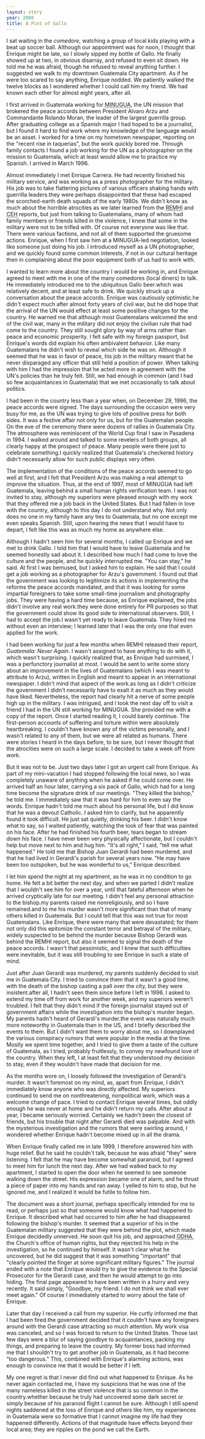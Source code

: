 ```yaml
---
layout: story
year: 2008
title: A Pint of Gallo
---
```

I sat waiting in the *comedore*, watching a group of local kids playing with a beat up soccer ball. Although our appointment was for noon, I thought that Enrique might be late, so I slowly sipped my bottle of Gallo. He finally showed up at two, in obvious disarray, and refused to even sit down. He told me he was afraid, though he refused to reveal anything further. I suggested we walk to my downtown Guatemala City apartment. As if he were too scared to say anything, Enrique nodded. We patiently walked the twelve blocks as I wondered whether I could call him my friend. We had known each other for almost eight years, after all.

I first arrived in Guatemala working for <abbr title="United Nations Verification Mission in Guatemala">MINUGUA</abbr>, the UN mission that brokered the peace accords between President Alvaro Arzu and Commandante Rolando Moran, the leader of the largest guerrilla group. After graduating college as a Spanish major I had hoped to be a journalist, but I found it hard to find work where my knowledge of the language would be an asset. I worked for a time on my hometown newspaper, reporting on the "recent rise in taquerias", but the work quickly bored me. Through family contacts I found a job working for the UN as a photographer on the mission to Guatemala, which at least would allow me to practice my Spanish. I arrived in March 1996. <!--more-->

Almost immediately I met Enrique Carrera. He had recently finished his military service, and was working as a press photographer for the military. His job was to take flattering pictures of various officers shaking hands with guerrilla leaders.they were perhaps disappointed that these had escaped the scorched-earth death squads of the early 1980s. We didn't know as much about the horrible atrocities as we later learned from the <abbr title="Recovery of Historical Memory">REMHI</abbr> and <abbr title="Commission for Historical Clarification">CEH</abbr> reports, but just from talking to Guatemalans, many of whom had family members or friends killed in the violence, I knew that some in the military were not to be trifled with. Of course not everyone was like that. There were various factions, and not all of them supported the gruesome actions. Enrique, when I first saw him at a MINUGUA-led negotiation, looked like someone just doing his job. I introduced myself as a UN photographer, and we quickly found some common interests, if not in our cultural heritage then in complaining about the poor equipment both of us had to work with.

I wanted to learn more about the country I would be working in, and Enrique agreed to meet with me in one of the many comedores (local diners) to talk. He immediately introduced me to the ubiquitous Gallo beer.which was relatively decent, and at least safe to drink. We quickly struck up a conversation about the peace accords. Enrique was cautiously optimistic.he didn't expect much after almost forty years of civil war, but he did hope that the arrival of the UN would effect at least some positive changes for the country. He warned me that although most Guatemalans welcomed the end of the civil war, many in the military did not enjoy the civilian rule that had come to the country. They still sought glory by way of arms rather than peace and economic prosperity. I felt safe with my foreign passport, but Enrique's words did explain his often ambivalent behavior. Like many Guatemalans he didn't wish to reveal which side he was on. Although it seemed that he was in favor of peace, his job in the military meant that he never disparaged any officer that still held a position of power. When talking with him I had the impression that he acted more in agreement with the UN's policies than he truly felt. Still, we had enough in common (and I had so few acquaintances in Guatemala) that we met occasionally to talk about politics.

I had been in the country less than a year when, on December 29, 1996, the peace accords were signed. The days surrounding the occasion were very busy for me, as the UN was trying to give lots of positive press for both sides. It was a festive affair not only for us, but for the Guatemalan people. On the eve of the ceremony there were dozens of rallies in Guatemala City. The atmosphere was reminiscent of the World Cup final I saw in Pasadena in 1994. I walked around and talked to some revelers of both groups, all clearly happy at the prospect of peace. Many people were there just to celebrate something.I quickly realized that Guatemala's checkered history didn't necessarily allow for such public displays very often.

The implementation of the conditions of the peace accords seemed to go well at first, and I felt that President Arzu was making a real attempt to improve the situation. Thus, at the end of 1997, most of MINUGUA had left Guatemala, leaving behind a small human rights verification team. I was not invited to stay, although my superiors were pleased enough with my work that they offered me a job back in the United States. But I had fallen in love with the country, although to this day I do not understand why. Not only does no one in my family have any ties to Guatemala, but no one except me even speaks Spanish. Still, upon hearing the news that I would have to depart, I felt like this was as much my home as anywhere else.

Although I hadn't seen him for several months, I called up Enrique and we met to drink Gallo. I told him that I would have to leave Guatemala and he seemed honestly sad about it. I described how much I had come to love the culture and the people, and he quickly interrupted me. "You can stay," he said. At first I was bemused, but I asked him to explain. He said that I could get a job working as a photographer for Arzu's government. I found out that the government was looking to legitimize its actions in implementing the reforms the peace accords mandated, and that it was looking for some impartial foreigners to take some small-time journalism and photography jobs. They were having a hard time because, as Enrique explained, the jobs didn't involve any real work.they were done entirely for PR purposes so that the government could show its good side to international observers. Still, I had to accept the job.I wasn't yet ready to leave Guatemala. They hired me without even an interview; I learned later that I was the only one that even applied for the work.

I had been working for just a few months when REMHI released their report, <em>Guatemala: Never Again</em>. I wasn't assigned to have anything to do with it, which wasn't surprising. I quickly realized that, as Enrique had surmised, I was a perfunctory journalist at most. I would be sent to write some story about an improvement in the lives of Guatemalans (which I was meant to attribute to Arzu), written in English and meant to appear in an international newspaper. I didn't mind that aspect of the work.as long as I didn't criticize the government I didn't necessarily have to exalt it as much as they would have liked. Nevertheless, the report had clearly hit a nerve of some people high up in the military. I was intrigued, and I took the next day off to visit a friend I had in the UN still working for MINUGUA. She provided me with a copy of the report. Once I started reading it, I could barely continue. The first-person accounts of suffering and torture within were absolutely heartbreaking. I couldn't have known any of the victims personally, and I wasn't related to any of them, but we were all related as humans. There were stories I heard in the days before, to be sure, but I never thought that the atrocities were on such a large scale. I decided to take a week off from work.

But it was not to be. Just two days later I got an urgent call from Enrique. As part of my mini-vacation I had stopped following the local news, so I was completely unaware of anything when he asked if he could come over. He arrived half an hour later, carrying a six pack of Gallo, which had for a long time become the signature drink of our meetings. "They killed the bishop," he told me. I immediately saw that it was hard for him to even say the words. Enrique hadn't told me much about his personal life, but I did know that he was a devout Catholic. I asked him to clarify, but he apparently found it took difficult. He just sat quietly, drinking his beer. I didn't know what to say, so I waited patiently, watching the look of fear that was painted on his face. After he had finished his fourth beer, tears began to stream down his face. I have never been very physically affectionate, but I couldn't help but move next to him and hug him. "It's all right," I said, "tell me what happened." He told me that Bishop Juan Gerardi had been murdered, and that he had lived in Gerardi's parish for several years now. "He may have been too outspoken, but he was wonderful to us," Enrique described.

I let him spend the night at my apartment, as he was in no condition to go home. He felt a bit better the next day, and when we parted I didn't realize that I wouldn't see him for over a year, until that fateful afternoon when he arrived cryptically late for our meeting. I didn't feel any personal attraction to the bishop.my parents raised me nonreligiously, and so I have remained.and to me his murder wasn't more significant than that of many others killed in Guatemala. But I could tell that this was not true for most Guatemalans. Like Enrique, there were many that were devastated; for them not only did this epitomize the constant terror and betrayal of the military, widely suspected to be behind the murder because Bishop Gerardi was behind the REMHI report, but also it seemed to signal the death of the peace accords. I wasn't that pessimistic, and I knew that such difficulties were inevitable, but it was still troubling to see Enrique in such a state of mind.

Just after Juan Gerardi was murdered, my parents suddenly decided to visit me in Guatemala City. I tried to convince them that it wasn't a good time, with the death of the bishop casting a pall over the city, but they were insistent.after all, I hadn't seen them since before I left in 1996. I asked to extend my time off from work for another week, and my superiors weren't troubled. I felt that they didn't mind if the foreign journalist stayed out of government affairs while the investigation into the bishop's murder began. My parents hadn't heard of Gerardi's murder.the event was naturally much more noteworthy in Guatemala than in the US, and I briefly described the events to them. But I didn't want them to worry about me, so I downplayed the various conspiracy rumors that were popular in the media at the time. Mostly we spent time together, and I tried to give them a taste of the culture of Guatemala, as I tried, probably fruitlessly, to convey my newfound love of the country. When they left, I at least felt that they understood my decision to stay, even if they wouldn't have made that decision for me.

As the months wore on, I loosely followed the investigation of Gerardi's murder. It wasn't foremost on my mind, as, apart from Enrique, I didn't immediately know anyone who was directly affected. My superiors continued to send me on nonthreatening, nonpolitical work, which was a welcome change of pace. I tried to contact Enrique several times, but oddly enough he was never at home and he didn't return my calls. After about a year, I became seriously worried. Certainly we hadn't been the closest of friends, but his trouble that night after Gerardi died was palpable. And with the mysterious investigation and the rumors that were swirling around, I wondered whether Enrique hadn't become mixed up in all the drama.

When Enrique finally called me in late 1999, I therefore answered him with huge relief. But he said he couldn't talk, because he was afraid "they" were listening. I felt that he may have become somewhat paranoid, but I agreed to meet him for lunch the next day. After we had walked back to my apartment, I started to open the door when he seemed to see someone walking down the street. His expression became one of alarm, and he thrust a piece of paper into my hands and ran away. I yelled to him to stop, but he ignored me, and I realized it would be futile to follow him.

The document was a short journal, perhaps specifically intended for me to read, or perhaps just so that someone would know what had happened to Enrique. It described what had occurred to him after he had disappeared following the bishop's murder. It seemed that a superior of his in the Guatemalan military suggested that they were behind the plot, which made Enrique decidedly unnerved. He soon quit his job, and approached <abbr title="Office of Human Rights in Guatemala">ODHA</abbr>, the Church's office of human rights, but they rejected his help in the investigation, so he continued by himself. It wasn't clear what he uncovered, but he did suggest that it was something "important" that "clearly pointed the finger at some significant military figures." The journal ended with a note that Enrique would try to give the evidence to the Special Prosecutor for the Gerardi case, and then he would attempt to go into hiding. The final page appeared to have been written in a hurry and very recently. It said simply, "Goodbye, my friend. I do not think we shall ever meet again." Of course I immediately started to worry about the fate of Enrique.

Later that day I received a call from my superior. He curtly informed me that I had been fired.the government decided that it couldn't have any foreigners around with the Gerardi case attracting so much attention. My work visa was canceled, and so I was forced to return to the United States. Those last few days were a blur of saying goodbye to acquaintances, packing my things, and preparing to leave the country. My former boss had informed me that I shouldn't try to get another job in Guatemala, as it had become "too dangerous." This, combined with Enrique's alarming actions, was enough to convince me that it would be better if I left.

My one regret is that I never did find out what happened to Enrique. As he never again contacted me, I have my suspicions that he was one of the many nameless killed in the street violence that is so common in the country.whether because he truly had uncovered some dark secret or simply because of his paranoid flight I cannot be sure. Although I still spend nights saddened at the loss of Enrique and others like him, my experiences in Guatemala were so formative that I cannot imagine my life had they happened differently. Actions of that magnitude have effects beyond their local area; they are ripples on the pond we call the Earth.
